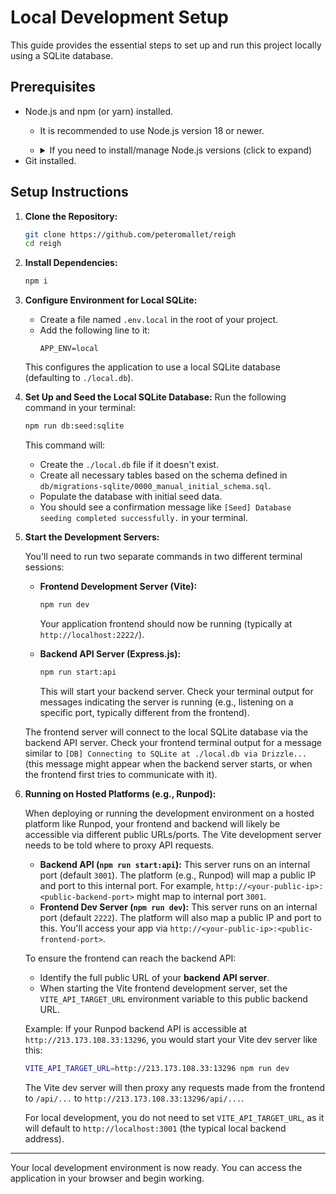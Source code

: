 # Local Development Setup

This guide provides the essential steps to set up and run this project locally using a SQLite database.

## Prerequisites

- Node.js and npm (or yarn) installed.
  - It is recommended to use Node.js version 18 or newer.
  - <details>
    <summary>If you need to install/manage Node.js versions (click to expand)</summary>

    We recommend using [Node Version Manager (nvm)](https://github.com/nvm-sh/nvm) to install and manage Node.js versions.

    1.  **Install nvm:**
        Open your terminal and run the following command:
        ```sh
        curl -o- https://raw.githubusercontent.com/nvm-sh/nvm/v0.39.7/install.sh | bash
        ```
        Or, if you prefer `wget`:
        ```sh
        wget -qO- https://raw.githubusercontent.com/nvm-sh/nvm/v0.39.7/install.sh | bash
        ```
    2.  **Activate nvm:**
        After the installation, you might need to close and reopen your terminal. Alternatively, you can source your shell's configuration file immediately. For example, if you use `zsh` (common on macOS):
        ```sh
        source ~/.zshrc
        ```
        Or for `bash`:
        ```sh
        source ~/.bashrc
        ```
        The nvm installation script usually provides specific instructions for your shell if needed.
    3.  **Install Node.js:**
        Once nvm is active, install the recommended Node.js version (e.g., v18):
        ```sh
        nvm install 18
        nvm use 18
        nvm alias default 18
        ```
    4.  **Verify installation:**
        Check your Node.js and npm versions:
        ```sh
        node -v
        npm -v
        ```
        You should see versions like `v18.x.x` and `10.x.x` (or newer compatible versions).

    </details>
- Git installed.

## Setup Instructions

1.  **Clone the Repository:**
    ```sh    
    git clone https://github.com/peteromallet/reigh
    cd reigh
    ```

2.  **Install Dependencies:**
    ```sh
    npm i
    ```

3.  **Configure Environment for Local SQLite:**
    *   Create a file named `.env.local` in the root of your project.
    *   Add the following line to it:
        ```env
        APP_ENV=local
        ```
    This configures the application to use a local SQLite database (defaulting to `./local.db`).

4.  **Set Up and Seed the Local SQLite Database:**
    Run the following command in your terminal:
    ```sh
    npm run db:seed:sqlite
    ```
    This command will:
    *   Create the `./local.db` file if it doesn't exist.
    *   Create all necessary tables based on the schema defined in `db/migrations-sqlite/0000_manual_initial_schema.sql`.
    *   Populate the database with initial seed data.
    *   You should see a confirmation message like `[Seed] Database seeding completed successfully.` in your terminal.

5.  **Start the Development Servers:**

    You'll need to run two separate commands in two different terminal sessions:

    *   **Frontend Development Server (Vite):**
        ```sh
        npm run dev
        ```
        Your application frontend should now be running (typically at `http://localhost:2222/`).

    *   **Backend API Server (Express.js):**
        ```sh
        npm run start:api
        ```
        This will start your backend server. Check your terminal output for messages indicating the server is running (e.g., listening on a specific port, typically different from the frontend).

    The frontend server will connect to the local SQLite database via the backend API server. Check your frontend terminal output for a message similar to `[DB] Connecting to SQLite at ./local.db via Drizzle...` (this message might appear when the backend server starts, or when the frontend first tries to communicate with it).

6.  **Running on Hosted Platforms (e.g., Runpod):**

    When deploying or running the development environment on a hosted platform like Runpod, your frontend and backend will likely be accessible via different public URLs/ports. The Vite development server needs to be told where to proxy API requests.

    *   **Backend API (`npm run start:api`):** This server runs on an internal port (default `3001`). The platform (e.g., Runpod) will map a public IP and port to this internal port. For example, `http://<your-public-ip>:<public-backend-port>` might map to internal port `3001`.
    *   **Frontend Dev Server (`npm run dev`):** This server runs on an internal port (default `2222`). The platform will also map a public IP and port to this. You'll access your app via `http://<your-public-ip>:<public-frontend-port>`.

    To ensure the frontend can reach the backend API:
    *   Identify the full public URL of your **backend API server**.
    *   When starting the Vite frontend development server, set the `VITE_API_TARGET_URL` environment variable to this public backend URL.

    Example:
    If your Runpod backend API is accessible at `http://213.173.108.33:13296`, you would start your Vite dev server like this:
    ```sh
    VITE_API_TARGET_URL=http://213.173.108.33:13296 npm run dev
    ```
    The Vite dev server will then proxy any requests made from the frontend to `/api/...` to `http://213.173.108.33:13296/api/...`.

    For local development, you do not need to set `VITE_API_TARGET_URL`, as it will default to `http://localhost:3001` (the typical local backend address).

---

Your local development environment is now ready. You can access the application in your browser and begin working.
